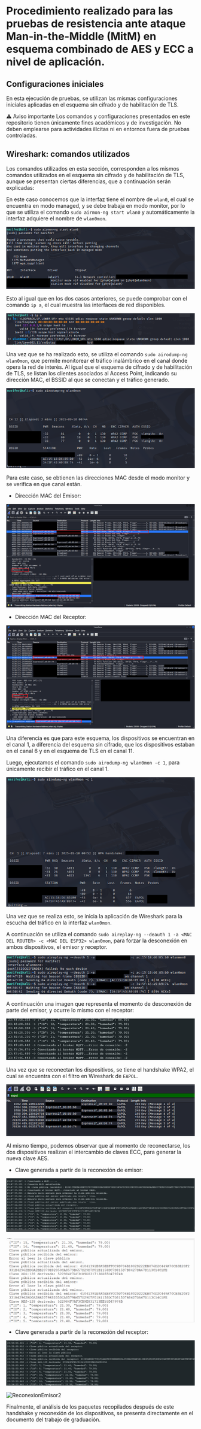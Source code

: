 # Procedimiento realizado para las pruebas de resistencia ante ataque Man-in-the-Middle (MitM) en esquema combinado de AES y ECC a nivel de aplicación. 

## Configuraciones iniciales

En esta ejecución de pruebas, se utilizan las mismas configuraciones iniciales aplicadas en el esquema sin cifrado y de habilitación de TLS.

⚠️ Aviso importante
Los comandos y configuraciones presentados en este repositorio tienen únicamente fines académicos y de investigación. No deben emplearse para actividades ilícitas ni en entornos fuera de pruebas controladas.

## Wireshark: comandos utilizados

Los comandos utilizados en esta sección, corresponden a los mismos comandos utilizados en el esquema sin cifrado y de habilitación de TLS, aunque se presentan ciertas diferencias, que a continuación serán explicadas: 

En este caso conocemos que la interfaz tiene el nombre de `wlan0`, el cual se encuentra en modo managed, y se debe trabaja en modo monitor, por lo que se utiliza el comando `sudo airmon-ng start wlan0` y automáticamente la interfaz adquiere el nombre de `wlan0mon`.

![Comando 1-3](https://github.com/Mariyei/TrabMariaAlvarez/blob/main/Resistencia%20ante%20ataques%20Man-in-the-Middle/Esquema%20AES%20y%20ECC/Material%20visual/Comando%201-3.png)

Esto al igual que en los dos casos anteriores, se puede comprobar con el comando `ip a`, el cual muestra las interfaces de red disponibles. 

![Comando 2-3](https://github.com/Mariyei/TrabMariaAlvarez/blob/main/Resistencia%20ante%20ataques%20Man-in-the-Middle/Esquema%20AES%20y%20ECC/Material%20visual/Comando%202-3.png)

Una vez que se ha realizado esto, se utiliza el comando `sudo airodump-ng wlan0mon`, que permite monitorear el tráfico inalámbrico en el canal donde opera la red de interés. Al igual que el esquema de cifrado y de habilitación de TLS, se listan los clientes asociados al Access Point, indicando su dirección MAC, el BSSID al que se conectan y el tráfico generado. 

![Comando 3-3](https://github.com/Mariyei/TrabMariaAlvarez/blob/main/Resistencia%20ante%20ataques%20Man-in-the-Middle/Esquema%20AES%20y%20ECC/Material%20visual/Comando%203-3.png)

Para este caso, se obtienen las direcciones MAC desde el modo monitor y se verifica en que canal están. 

- Dirección MAC del Emisor: 

![Reporte 1-3](https://github.com/Mariyei/TrabMariaAlvarez/blob/main/Resistencia%20ante%20ataques%20Man-in-the-Middle/Esquema%20AES%20y%20ECC/Material%20visual/Reporte%201-3.png)

- Dirección MAC del Receptor: 

![Reporte 2-3](https://github.com/Mariyei/TrabMariaAlvarez/blob/main/Resistencia%20ante%20ataques%20Man-in-the-Middle/Esquema%20AES%20y%20ECC/Material%20visual/Reporte%202-3.png)

Una diferencia es que para este esquema, los dispositivos se encuentran en el canal 1, a diferencia del esquema sin cifrado, que los dispositivos estaban en el canal 6 y en el esquema de TLS en el canal 11. 

Luego, ejecutamos el comando `sudo airodump-ng wlan0mon -c 1`, para únicamente recibir el tráfico en el canal 1. 

![Comando 4-3](https://github.com/Mariyei/TrabMariaAlvarez/blob/main/Resistencia%20ante%20ataques%20Man-in-the-Middle/Esquema%20AES%20y%20ECC/Material%20visual/Comando%204-3.png)

Una vez que se realiza esto, se inicia la aplicación de Wireshark para la escucha del tráfico en la interfaz `wlan0mon`.  

A continuación se utiliza el comando `sudo aireplay-ng --deauth 1 -a <MAC DEL ROUTER> -c <MAC DEL ESP32> wlan0mon`, para forzar la desconexión en ambos dispositivos, el emisor y receptor. 

![Comando 5-6-3](https://github.com/Mariyei/TrabMariaAlvarez/blob/main/Resistencia%20ante%20ataques%20Man-in-the-Middle/Esquema%20AES%20y%20ECC/Material%20visual/Comando%205-6-3.png)

A continuación una imagen que representa el momento de desconexión de parte del emisor, y ocurre lo mismo con el receptor: 

![DesconexionEmisor](https://github.com/Mariyei/TrabMariaAlvarez/blob/main/Resistencia%20ante%20ataques%20Man-in-the-Middle/Esquema%20AES%20y%20ECC/Material%20visual/DesconexionEmisor.png)

Una vez que se reconectan los dispositivos, se tiene el handshake WPA2, el cual se encuentra con el filtro en Wireshark de `EAPOL`. 

![EAPOL](https://github.com/Mariyei/TrabMariaAlvarez/blob/main/Resistencia%20ante%20ataques%20Man-in-the-Middle/Esquema%20AES%20y%20ECC/Material%20visual/EAPOL.png)

Al mismo tiempo, podemos observar que al momento de reconectarse, los dos dispositivos realizan el intercambio de claves ECC, para generar la nueva clave AES. 

- Clave generada a partir de la reconexión de emisor: 

![ReconexionEmisor1](https://github.com/Mariyei/TrabMariaAlvarez/blob/main/Resistencia%20ante%20ataques%20Man-in-the-Middle/Esquema%20AES%20y%20ECC/Material%20visual/ReconexionEmisor1.png)

![ReconexionReceptor1](https://github.com/Mariyei/TrabMariaAlvarez/blob/main/Resistencia%20ante%20ataques%20Man-in-the-Middle/Esquema%20AES%20y%20ECC/Material%20visual/ReconexionReceptor1.png)

- Clave generada a partir de la reconexión del receptor: 

![ReconexionReceptor2](https://github.com/Mariyei/TrabMariaAlvarez/blob/main/Resistencia%20ante%20ataques%20Man-in-the-Middle/Esquema%20AES%20y%20ECC/Material%20visual/ReconexionEmisor2.png)

![ReconexionEmisor2](https://github.com/Mariyei/TrabMariaAlvarez/blob/main/Resistencia%20ante%20ataques%20Man-in-the-Middle/Esquema%20AES%20y%20ECC/Material%20visual/Reconexi%C3%B3nReceptor2.png)

Finalmente, el análisis de los paquetes recopilados después de este handshake y reconexión de los dispositivos, se presenta directamente en el documento del trabajo de graduación.

